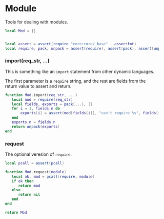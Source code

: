 # Module

Tools for dealing with modules\.


```lua
local Mod = {}
```

```lua

local assert = assert(require "core:core/_base" . assertfmt)
local require, pack, unpack = assert(require), assert(pack), assert(unpack)
```


### import\(req\_str, \.\.\.\)

This is something like an `import` statement from other dynamic languages\.

The first parameter is a `require` string, and the rest are fields from the
return value to assert and return\.

```lua
function Mod.import(req_str, ...)
   local mod = require(req_str)
   local fields, exports = pack(...), {}
   for i = 1, fields.n do
       exports[i] = assert(mod[fields[i]], "can't require %s", fields[i])
   end
   exports.n = fields.n
   return unpack(exports)
end
```


### request

The optional veresion of `require`\.

```lua
local pcall = assert(pcall)

function Mod.request(module)
   local ok, mod = pcall(require, module)
   if ok then
      return mod
   else
      return nil
   end
end
```

```lua
return Mod
```
